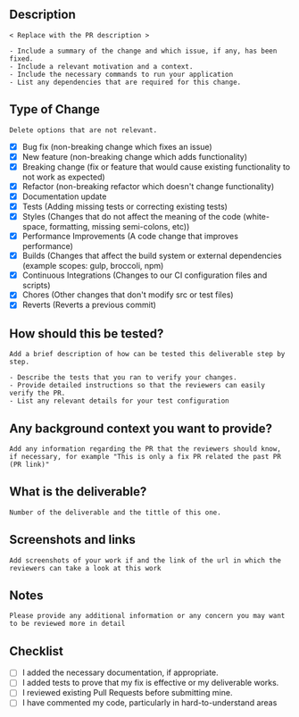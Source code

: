 ## Description
```
< Replace with the PR description >

- Include a summary of the change and which issue, if any, has been fixed.
- Include a relevant motivation and a context.
- Include the necessary commands to run your application
- List any dependencies that are required for this change.
```
## Type of Change

```
Delete options that are not relevant.
```

- [x] Bug fix (non-breaking change which fixes an issue)
- [x] New feature (non-breaking change which adds functionality)
- [x] Breaking change (fix or feature that would cause existing functionality to not work as expected)
- [x] Refactor (non-breaking refactor which doesn't change functionality)
- [x] Documentation update
- [x] Tests (Adding missing tests or correcting existing tests)
- [x] Styles (Changes that do not affect the meaning of the code (white-space, formatting, missing semi-colons, etc))
- [x] Performance Improvements (A code change that improves performance)
- [x] Builds (Changes that affect the build system or external dependencies (example scopes: gulp, broccoli, npm)
- [x] Continuous Integrations (Changes to our CI configuration files and scripts)
- [x] Chores (Other changes that don't modify src or test files)
- [x] Reverts (Reverts a previous commit)

## How should this be tested?
```
Add a brief description of how can be tested this deliverable step by step. 

- Describe the tests that you ran to verify your changes.
- Provide detailed instructions so that the reviewers can easily verify the PR.
- List any relevant details for your test configuration
```
## Any background context you want to provide?
```
Add any information regarding the PR that the reviewers should know, if necessary, for example "This is only a fix PR related the past PR (PR link)" 
```
## What is the deliverable?
```
Number of the deliverable and the tittle of this one. 
```
## Screenshots and links
```
Add screenshots of your work if and the link of the url in which the reviewers can take a look at this work 
```
## Notes
```
Please provide any additional information or any concern you may want to be reviewed more in detail
```
## Checklist
- [ ] I added the necessary documentation, if appropriate.
- [ ] I added tests to prove that my fix is effective or my deliverable works.
- [ ] I reviewed existing Pull Requests before submitting mine.
- [ ] I have commented my code, particularly in hard-to-understand areas

